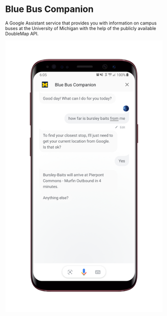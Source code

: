 # Blue Bus Companion

A Google Assistant service that provides you with information on campus buses at the University of Michigan with the help of the publicly available DoubleMap API.

![Screenshot of UI](https://raw.githubusercontent.com/hyerrakalva/BlueBusCompanion/master/screenshot.png)